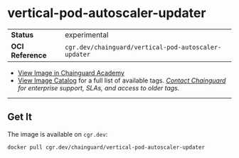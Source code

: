<!--monopod:start-->
# vertical-pod-autoscaler-updater
| | |
| - | - |
| **Status** | experimental |
| **OCI Reference** | `cgr.dev/chainguard/vertical-pod-autoscaler-updater` |


* [View Image in Chainguard Academy](https://edu.chainguard.dev/chainguard/chainguard-images/reference/vertical-pod-autoscaler-updater/overview/)
* [View Image Catalog](https://console.enforce.dev/images/catalog) for a full list of available tags.
*[Contact Chainguard](https://www.chainguard.dev/chainguard-images) for enterprise support, SLAs, and access to older tags.*

---
<!--monopod:end-->

## Get It

The image is available on `cgr.dev`:

```
docker pull cgr.dev/chainguard/vertical-pod-autoscaler-updater
```

